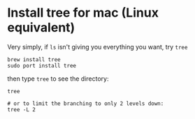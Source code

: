 # Install tree for mac (Linux equivalent)

Very simply, if `ls` isn't giving you everything you want, try `tree`
```
brew install tree
sudo port install tree
```
then type `tree` to see the directory:
```
tree

# or to limit the branching to only 2 levels down:
tree -L 2
```


